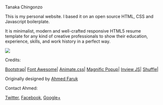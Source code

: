 Tanaka Chingonzo

This is my personal website. I based it on an open source HTML, CSS and Javascript boilerplate.

It is minimalist, modern and well-crafted responsive HTML5 resume template for any kind of creative professionals to show their education, experience, skills, and work history in a perfect way.

<p>
<img src="http://trendytheme.net/wp-content/uploads/edd/2015/10/Free-template-imx-learg-preview-2.jpg">
</p>

Credits:

<a href="http://getbootstrap.com/">Bootstrap</a>| 
<a href="https://fortawesome.github.io/Font-Awesome/">Font Awesome</a>| 
<a href="https://daneden.github.io/animate.css/">Animate.css</a>| 
<a href="http://dimsemenov.com/plugins/magnific-popup/">Magnific Popup</a>| 
<a href="https://github.com/protonet/jquery.inview">Inview JS</a>| 
<a href="http://vestride.github.io/Shuffle/">Shuffle</a>| 

Originally designed by <a href="https://github.com/ahmedfaruk/iamx-html">Ahmed Faruk</a>

Contact Ahmed: 
<p>
<a href="https://twitter.com/ahmedfaruk_me">Twitter</a>, <a href="https://www.facebook.com/ahmedfaruk.me">Facebook</a>, <a href="https://plus.google.com/u/0/114068300126923667161">Google+</a>
</p>
